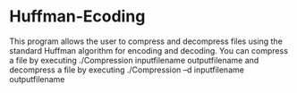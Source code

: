 # Huffman-Ecoding
This program allows the user to compress and decompress files using the standard Huffman algorithm for encoding and decoding. 
You can compress a file by executing 
    ./Compression inputfilename outputfilename 
and decompress a file by executing 
    ./Compression –d inputfilename outputfilename 
